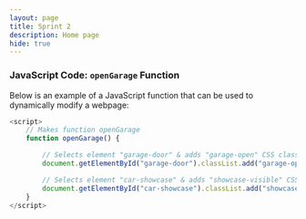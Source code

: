 ```yaml
---
layout: page
title: Sprint 2
description: Home page
hide: true
---
```


### JavaScript Code: `openGarage` Function

Below is an example of a JavaScript function that can be used to dynamically modify a webpage:

```javascript
<script>
    // Makes function openGarage
    function openGarage() {

        // Selects element "garage-door" & adds "garage-open" CSS class to it
        document.getElementById("garage-door").classList.add("garage-open");

        // Selects element "car-showcase" & adds "showcase-visible" CSS class to it
        document.getElementById("car-showcase").classList.add("showcase-visible");
    }
</script>
